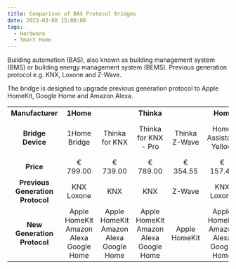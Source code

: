 ```yaml
---
title: Comparison of BAS Protocol Bridges
date: 2023-03-08 15:00:00
tags:
  - Hardware
  - Smart Home
---
```


Building automation (BAS), also known as building management system (BMS) or building energy management system (BEMS). Previous generation protocol e.g. KNX, Loxone and Z-Wave.

The bridge is designed to upgrade previous generation protocol to Apple HomeKit, Google Home and Amazon Alexa.

<!--more-->

<table style="text-align: center;">
  <tr>
    <th>Manufacturer</th>
    <th>1Home</th>
    <th colspan="3">Thinka</th>
    <th colspan="2">Home Assistant</th>
  </tr>
  <tr>
    <td><b>Bridge Device</b></td>
    <td>1Home Bridge</td>
    <td>Thinka for KNX</td>
    <td>Thinka for KNX - Pro</td>
    <td>Thinka Z-Wave</td>
    <td>Home Assistant Yellow</td>
    <td>Home Assistant Yellow with PoE</td>
  </tr>
  <tr>
    <td><b>Price</b></td>
    <td>€ 799.00</td>
    <td>€ 739.00</td>
    <td>€ 789.00</td>
    <td>€ 354.55</td>
    <td>€ 157.49</td>
    <td>€ 171.20</td>
  </tr>
  <tr>
    <td><b>Previous Generation Protocol</b></td>
    <td>KNX<br />Loxone</td>
    <td>KNX</td>
    <td>KNX</td>
    <td>Z-Wave</td>
    <td>KNX<br />Loxone</td>
    <td>KNX<br />Loxone</td>
  </tr>
  <tr>
    <td><b>New Generation Protocol</b></td>
    <td>Apple HomeKit<br />Amazon Alexa<br />Google Home</td>
    <td>Apple HomeKit<br />Amazon Alexa<br />Google Home</td>
    <td>Apple HomeKit<br />Amazon Alexa<br />Google Home</td>
    <td>Apple HomeKit</td>
    <td>Apple HomeKit<br />Amazon Alexa<br />Google Home</td>
    <td>Apple HomeKit<br />Amazon Alexa<br />Google Home</td>
  </tr>
</table>
